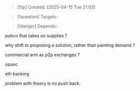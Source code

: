 
>[!tip] Created: [2025-04-15 Tue 21:03]

>[!question] Targets: 

>[!danger] Depends: 

pubco that takes on supplies ?

why shift to proposing a solution, rather than painting demand ?

commercial arm as p2p exchanges ?

opsec

eth banking

problem with theory is no push back.